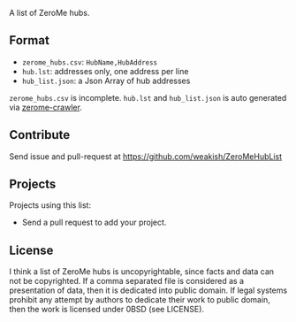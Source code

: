 A list of ZeroMe hubs.

Format
------

- `zerome_hubs.csv`: `HubName,HubAddress`
- `hub.lst`: addresses only, one address per line
- `hub_list.json`: a Json Array of hub addresses

`zerome_hubs.csv` is incomplete.
`hub.lst` and `hub_list.json` is auto generated via [zerome-crawler].

[zerome-crawler]: https://weakish.github.io/zerome-crawler

Contribute
----------

Send issue and pull-request at <https://github.com/weakish/ZeroMeHubList>

Projects
--------

Projects using this list:

- Send a pull request to add your project.

License
-------

I think a list of ZeroMe hubs is uncopyrightable,
since facts and data can not be copyrighted.
If a comma separated file is considered as a presentation of data,
then it is dedicated into public domain.
If legal systems prohibit any attempt by authors to dedicate their work to public domain,
then the work is licensed under 0BSD (see LICENSE).

